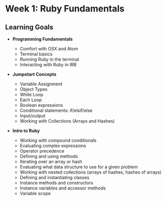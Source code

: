 # Week 1: Ruby Fundamentals
## Learning Goals
- **Programming Fundamentals**
  - Comfort with OSX and Atom
  - Terminal basics
  - Running Ruby in the terminal
  - Interacting with Ruby in IRB

- **Jumpstart Concepts**
  - Variable Assignment
  - Object Types
  - While Loop
  - Each Loop
  - Boolean expressions
  - Conditional statements: if/elsif/else
  - Input/output
  - Working with Collections (Arrays and Hashes)

- **Intro to Ruby**
  - Working with compound conditionals
  - Evaluating complex expressions
  - Operator precedence
  - Defining and using methods
  - Iterating over an array or hash
  - Evaluating what data structure to use for a given problem
  - Working with nested collections (arrays of hashes, hashes of arrays)
  - Defining and instantiating classes
  - Instance methods and constructors
  - Instance variables and accessor methods
  - Variable scope
